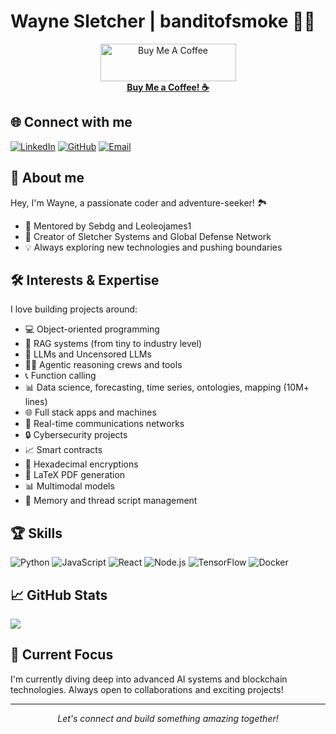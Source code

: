 # Wayne Sletcher | banditofsmoke 🏴‍☠️

<div align="center">
  <a href="https://www.buymeacoffee.com/waynesletcher" target="_blank">
    <img src="https://cdn.buymeacoffee.com/buttons/v2/default-blue.png" alt="Buy Me A Coffee" height="60" width="217" />
  </a>
  <br />
  <a href="https://www.buymeacoffee.com/waynesletcher" target="_blank">
    <strong>Buy Me a Coffee! ☕️</strong>
  </a>
</div>

## 🌐 Connect with me
[![LinkedIn](https://img.shields.io/badge/LinkedIn-0077B5?style=for-the-badge&logo=linkedin&logoColor=white)](https://www.linkedin.com/in/waynesletcheraisystemsbuilder)
[![GitHub](https://img.shields.io/badge/GitHub-100000?style=for-the-badge&logo=github&logoColor=white)](https://github.com/banditofsmoke)
[![Email](https://img.shields.io/badge/Email-D14836?style=for-the-badge&logo=gmail&logoColor=white)](mailto:skeletonenglish@gmail.com)


## 🚀 About me
Hey, I'm Wayne, a passionate coder and adventure-seeker! 🏞️
- 🌟 Mentored by Sebdg and Leoleojames1
- 🔧 Creator of Sletcher Systems and Global Defense Network
- 💡 Always exploring new technologies and pushing boundaries

## 🛠️ Interests & Expertise
I love building projects around:

- 💻 Object-oriented programming
- 🧠 RAG systems (from tiny to industry level)
- 🤖 LLMs and Uncensored LLMs
- 🚣‍♂️ Agentic reasoning crews and tools
- 📞 Function calling
- 📊 Data science, forecasting, time series, ontologies, mapping (10M+ lines)
- 🌐 Full stack apps and machines
- 📡 Real-time communications networks
- 🔒 Cybersecurity projects
- 📈 Smart contracts
- 🔑 Hexadecimal encryptions
- 📄 LaTeX PDF generation
- 📊 Multimodal models
- 💾 Memory and thread script management

## 🏆 Skills
![Python](https://img.shields.io/badge/Python-3776AB?style=for-the-badge&logo=python&logoColor=white)
![JavaScript](https://img.shields.io/badge/JavaScript-F7DF1E?style=for-the-badge&logo=javascript&logoColor=black)
![React](https://img.shields.io/badge/React-20232A?style=for-the-badge&logo=react&logoColor=61DAFB)
![Node.js](https://img.shields.io/badge/Node.js-43853D?style=for-the-badge&logo=node.js&logoColor=white)
![TensorFlow](https://img.shields.io/badge/TensorFlow-FF6F00?style=for-the-badge&logo=tensorflow&logoColor=white)
![Docker](https://img.shields.io/badge/Docker-2496ED?style=for-the-badge&logo=docker&logoColor=white)

## 📈 GitHub Stats
<img align="center" src="https://github-readme-stats.vercel.app/api?username=banditofsmoke&show_icons=true&theme=radical" />

## 🎯 Current Focus
I'm currently diving deep into advanced AI systems and blockchain technologies. Always open to collaborations and exciting projects!

---

<div align="center">
  <i>Let's connect and build something amazing together!</i>
</div>
